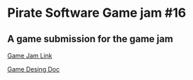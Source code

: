 # Pirate Software Game jam #16

## A game submission for the game jam

[Game Jam Link](https://itch.io/jam/pirate)

[Game Desing Doc](https://docs.google.com/document/d/1NzDiWp9GHyu7j2iJkVjaH97GeynU6vdO79DnXruSf0c/edit?usp=sharing)